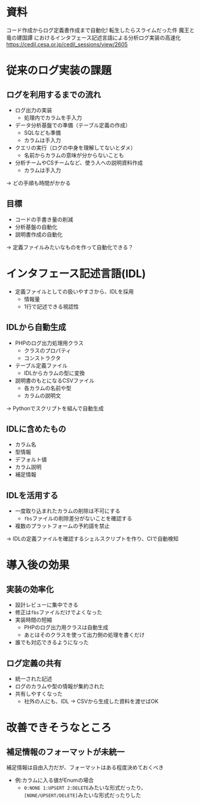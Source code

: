 # 資料
コード作成からログ定義書作成まで自動化! 転生したらスライムだった件 魔王と竜の建国譚 におけるインタフェース記述言語による分析ログ実装の高速化
https://cedil.cesa.or.jp/cedil_sessions/view/2605

# 従来のログ実装の課題
## ログを利用するまでの流れ
* ログ出力の実装
  - 処理内でカラムを手入力
* データ分析基盤での準備（テーブル定義の作成）
  - SQLなども準備
  - カラムは手入力
* クエリの実行（ログの中身を理解してないとダメ）
  - 名前からカラムの意味が分からないことも
* 分析チームやCSチームなど、使う人への説明資料作成
  - カラムは手入力

-> どの手順も時間がかかる

## 目標
* コードの手書き量の削減
* 分析基盤の自動化
* 説明書作成の自動化

-> 定義ファイルみたいなものを作って自動化できる？

# インタフェース記述言語(IDL)
* 定義ファイルとしての扱いやすさから、IDLを採用
  - 情報量
  - 1行で記述できる視認性

## IDLから自動生成
* PHPのログ出力処理用クラス
  - クラスのプロパティ
  - コンストラクタ
* テーブル定義ファイル
  - IDLからカラムの型に変換
* 説明書のもとになるCSVファイル
  - 各カラムの名前や型
  - カラムの説明文
  
-> Pythonでスクリプトを組んで自動生成

## IDLに含めたもの
* カラム名
* 型情報
* デフォルト値
* カラム説明
* 補足情報

## IDLを活用する
* 一度取り込まれたカラムの削除は不可にする
  - `fbs`ファイルの削除差分がないことを確認する
* 複数のプラットフォームの予約語を禁止

-> IDLの定義ファイルを確認するシェルスクリプトを作り、CIで自動検知

# 導入後の効果
## 実装の効率化
* 設計レビューに集中できる
* 修正は`fbs`ファイルだけでよくなった
* 実装時間の短縮
  - PHPのログ出力用クラスは自動生成
  - あとはそのクラスを使って出力側の処理を書くだけ
* 誰でも対応できるようになった

## ログ定義の共有
* 統一された記述
* ログのカラムや型の情報が集約された
* 共有しやすくなった
  - 社外の人にも、IDL -> CSVから生成した資料を渡せばOK

# 改善できそうなところ
## 補足情報のフォーマットが未統一
補足情報は自由入力だが、フォーマットはある程度決めておくべき

* 例:カラムに入る値がEnumの場合
  - `0:NONE 1:UPSERT 2:DELETE`みたいな形式だったり、`[NONE/UPSERT/DELETE]`みたいな形式だったりした